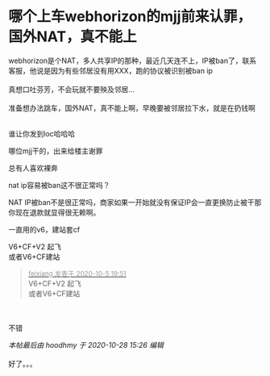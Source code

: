 # 哪个上车webhorizon的mjj前来认罪，国外NAT，真不能上


webhorizon是个NAT，多人共享IP的那种，最近几天连不上，IP被ban了，联系客服，他说是因为有些邻居没有用XXX，跑的协议被识别被ban ip<br />
<img id="aimg_QNjjq" onclick="zoom(this, this.src, 0, 0, 0)" class="zoom" src="https://xn--wcso9o.xn--fiqs8s/images/2020-10-05-16.28.35.png" onmouseover="img_onmouseoverfunc(this)" onload="thumbImg(this)" border="0" alt="" /><br />
<br />
真想口吐芬芳，不会玩就不要殃及邻居...<br />
<br />
准备想办法跳车，国外NAT，真不能上啊，早晚要被邻居拉下水，就是在扔钱啊<br />
<br />


谁让你发到loc哈哈哈

哪位mjj干的，出来给楼主谢罪

总有人喜欢裸奔

nat ip容易被ban这不很正常吗？

NAT IP被ban不是很正常吗，商家如果一开始就没有保证IP会一直更换防止被干那你现在退款就显得很无赖啊。

一直用的v6，建站套cf

V6+CF+V2 起飞<br />
或者V6+CF建站

<div class="quote"><blockquote><font size="2"><a href="https://www.hostloc.com/forum.php?mod=redirect&amp;goto=findpost&amp;pid=9262153&amp;ptid=751144" target="_blank"><font color="#999999">feixiang 发表于 2020-10-5 19:51</font></a></font><br />
V6+CF+V2 起飞<br />
或者V6+CF建站</blockquote></div><br />
<br />
不错

<i class="pstatus"> 本帖最后由 hoodhmy 于 2020-10-28 15:26 编辑 </i><br />
<br />
好了。。。
